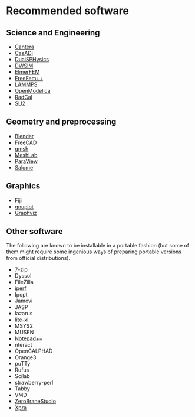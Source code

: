 # Recommended software

## Science and Engineering

- [Cantera](https://github.com/Cantera/cantera/releases/tag/v3.0.0)
- [CasADi](https://web.casadi.org/get/)
- [DualSPHysics](https://dual.sphysics.org/downloads/)
- [DWSIM](https://dwsim.org/index.php/download/)
- [ElmerFEM](https://www.nic.funet.fi/pub/sci/physics/elmer/bin/windows/)
- [FreeFem++](https://github.com/FreeFem/FreeFem-sources/releases)
- [LAMMPS](https://packages.lammps.org/windows.html)
- [OpenModelica](https://openmodelica.org/download/download-windows/)
- [RadCal](https://github.com/firemodels/radcal)
- [SU2](https://su2code.github.io/download.html)

## Geometry and preprocessing

- [Blender](https://www.blender.org/download/)
- [FreeCAD](https://www.freecad.org/downloads.php)
- [gmsh](https://gmsh.info/#Download)
- [MeshLab](https://github.com/cnr-isti-vclab/meshlab)
- [ParaView](https://www.paraview.org/download/)
- [Salome](https://www.salome-platform.org/?page_id=2430)

## Graphics

- [Fiji](https://imagej.net/software/fiji/downloads)
- [gnuplot](https://sourceforge.net/projects/gnuplot/files/gnuplot/6.0.0/)
- [Graphviz](https://graphviz.org/download/)

## Other software

The following are known to be installable in a portable fashion (but some of them might require some ingenious ways of preparing portable versions from official distributions).

- 7-zip
- Dyssol
- FileZilla
- [iperf](https://iperf.fr/)
- Ipopt
- Jamovi
- JASP
- lazarus
- [lite-xl](https://github.com/lite-xl/lite-xl)
- MSYS2
- MUSEN
- [Notepad++](https://notepad-plus-plus.org/downloads/)
- nteract
- OpenCALPHAD
- Orange3
- puTTy
- Rufus
- Scilab
- strawberry-perl
- Tabby
- VMD
- [ZeroBraneStudio](https://studio.zerobrane.com/)
- [Xpra](https://xpra.org/index.html)
